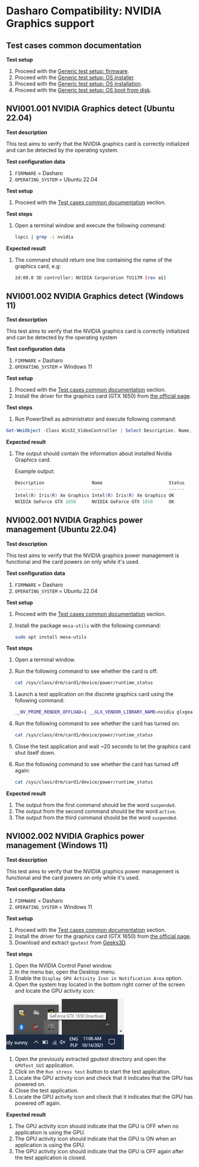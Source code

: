 
# Dasharo Compatibility: NVIDIA Graphics support

## Test cases common documentation

**Test setup**

1. Proceed with the
    [Generic test setup: firmware](../../generic-test-setup/#firmware).
1. Proceed with the
    [Generic test setup: OS installer](../../generic-test-setup/#os-installer).
1. Proceed with the
    [Generic test setup: OS installation](../../generic-test-setup/#os-installation).
1. Proceed with the
    [Generic test setup: OS boot from disk](../../generic-test-setup/#os-boot-from-disk).

## NVI001.001 NVIDIA Graphics detect (Ubuntu 22.04)

**Test description**

This test aims to verify that the NVIDIA graphics card is correctly
initialized and can be detected by the operating system.

**Test configuration data**

1. `FIRMWARE` = Dasharo
1. `OPERATING_SYSTEM` = Ubuntu 22.04

**Test setup**

1. Proceed with the
    [Test cases common documentation](#test-cases-common-documentation) section.

**Test steps**

1. Open a terminal window and execute the following command:

    ```bash
    lspci | grep -i nvidia
    ```

**Expected result**

1. The command should return one line containing the name of the graphics
   card, e.g:

    ```bash
    2d:00.0 3D controller: NVIDIA Corporation TU117M (rev a1)
    ```

## NVI001.002 NVIDIA Graphics detect (Windows 11)

**Test description**

This test aims to verify that the NVIDIA graphics card is correctly
initialized and can be detected by the operating system

**Test configuration data**

1. `FIRMWARE` = Dasharo
1. `OPERATING_SYSTEM` = Windows 11

**Test setup**

1. Proceed with the
    [Test cases common documentation](#test-cases-common-documentation) section.
1. Install the driver for the graphics card (GTX 1650) from
    [the official page](https://www.nvidia.com/).

**Test steps**

1. Run PowerShell as administrator and execute following command:

```powershell
Get-WmiObject -Class Win32_VideoController | Select Description, Name, Status
```

**Expected result**

1. The output should contain the information about installed Nvidia Graphics
    card.

    Example output:

    ```powershell
    Description                  Name                         Status
    -----------                  ----                         ------
    Intel(R) Iris(R) Xe Graphics Intel(R) Iris(R) Xe Graphics OK
    NVIDIA GeForce GTX 1650      NVIDIA GeForce GTX 1650      OK
    ```

## NVI002.001 NVIDIA Graphics power management (Ubuntu 22.04)

**Test description**

This test aims to verify that the NVIDIA graphics power management is functional
and the card powers on only while it's used.

**Test configuration data**

1. `FIRMWARE` = Dasharo
1. `OPERATING_SYSTEM` = Ubuntu 22.04

**Test setup**

1. Proceed with the
    [Test cases common documentation](#test-cases-common-documentation) section.
1. Install the package `mesa-utils` with the following command:

    ```bash
    sudo apt install mesa-utils
    ```

**Test steps**

1. Open a terminal window.
1. Run the following command to see whether the card is off:

    ```bash
    cat /sys/class/drm/card1/device/power/runtime_status
    ```

1. Launch a test application on the discrete graphics card using the following
   command:

    ```bash
    __NV_PRIME_RENDER_OFFLOAD=1 __GLX_VENDOR_LIBRARY_NAME=nvidia glxgears
    ```

1. Run the following command to see whether the card has turned on:

    ```bash
    cat /sys/class/drm/card1/device/power/runtime_status
    ```

1. Close the test application and wait ~20 seconds to let the graphics card
    shut itself down.
1. Run the following command to see whether the card has turned off again:

    ```bash
    cat /sys/class/drm/card1/device/power/runtime_status
    ```

**Expected result**

1. The output from the first command should be the word `suspended`.
1. The output from the second command should be the word `active`.
1. The output from the third command should be the word `suspended`.

## NVI002.002 NVIDIA Graphics power management (Windows 11)

**Test description**

This test aims to verify that the NVIDIA graphics power management is functional
and the card powers on only while it's used.

**Test configuration data**

1. `FIRMWARE` = Dasharo
1. `OPERATING_SYSTEM` = Windows 11

**Test setup**

1. Proceed with the
    [Test cases common documentation](#test-cases-common-documentation) section.
1. Install the driver for the graphics card (GTX 1650) from
    [the official page](https://www.nvidia.com/).
1. Download and extract `gputest` from [Geeks3D](https://geeks3d.com/gputest).

**Test steps**

1. Open the NVIDIA Control Panel window.
1. In the menu bar, open the Desktop menu.
1. Enable the `Display GPU Activity Icon in Notification Area` option.
1. Open the system tray located in the bottom right corner of the screen
   and locate the GPU activity icon:

![GPU activity icon](../../images/gpu_activity_win10.png)

1. Open the previously extracted gputest directory and open the `GPUTest_GUI`
   application.
1. Click on the `Run stress test` button to start the test application.
1. Locate the GPU activity icon and check that it indicates that the GPU has
   powered on.
1. Close the test application.
1. Locate the GPU activity icon and check that it indicates that the GPU has
   powered off again.

**Expected result**

1. The GPU activity icon should indicate that the GPU is OFF when no application
   is using the GPU.
1. The GPU activity icon should indicate that the GPU is ON when an application
   is using the GPU.
1. The GPU activity icon should indicate that the GPU is OFF again after the
   test application is closed.
